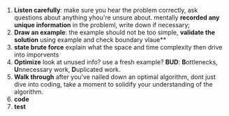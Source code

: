 1. **Listen carefully**: make sure you hear the problem correctly, ask questions about anything yhou're unsure about. mentally **recorded any unique information** in the probleml, write down if necessary;
2. **Draw an example**: the example should not be too simple, **validate the solution** using example and check boundary vlaue**
3. **state brute force** explain what the space and time complexity then drive into imporvents
4. **Optimize** look at unused info? use a fresh example? __BUD__: **B**ottlenecks, **U**nnecessary work, **D**uplicated work. 
5. **Walk through** after you've nailed down an optimal algorithm, dont just dive into coding, take a moment to solidify your understanding of the algorithm.
6. **code**
7. **test**
